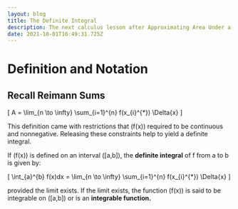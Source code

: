 ```yaml
---
layout: blog
title: The Definite Integral
description: The next calculus lesson after Approximating Area Under a Curve
date: 2021-10-01T16:49:31.725Z
---
```

# Definition and Notation

## Recall Reimann Sums

\[
A = \lim\_{n \to \infty} \sum\_{i=1}^{n} f(x_{i}^{*}) \Delta{x}
\]

This definition came with restrictions that \(f(x)\) required to be continuous and nonnegative. Releasing these constraints help to yield a definite integral.

If \(f(x)\) is defined on an interval \([a,b]\), the **definite integral** of f from a to b is given by:

\[
\int\_{a}^{b} f(x)dx = \lim\_{n \to \infty} \sum\_{i=1}^{n} f(x\_{i}^{*}) \Delta{x}
\]

provided the limit exists. If the limit exists, the function \(f(x)\) is said to be integrable on \(\[a,b]\) or is an **integrable function.**
